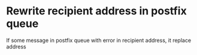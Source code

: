 # Rewrite recipient address in postfix queue

If some message in postfix queue with error in recipient address, it replace address
